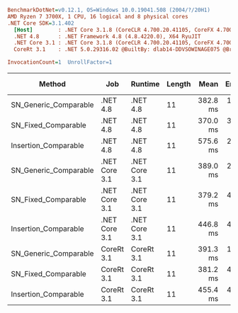 ``` ini

BenchmarkDotNet=v0.12.1, OS=Windows 10.0.19041.508 (2004/?/20H1)
AMD Ryzen 7 3700X, 1 CPU, 16 logical and 8 physical cores
.NET Core SDK=3.1.402
  [Host]        : .NET Core 3.1.8 (CoreCLR 4.700.20.41105, CoreFX 4.700.20.41903), X64 RyuJIT
  .NET 4.8      : .NET Framework 4.8 (4.8.4220.0), X64 RyuJIT
  .NET Core 3.1 : .NET Core 3.1.8 (CoreCLR 4.700.20.41105, CoreFX 4.700.20.41903), X64 RyuJIT
  CoreRt 3.1    : .NET 5.0.29316.02 @BuiltBy: dlab14-DDVSOWINAGE075 @Branch: master @Commit: 40be8b7e2598b2ccb827fd90cd30c0e2d4496941, X64 AOT

InvocationCount=1  UnrollFactor=1  

```
|                Method |           Job |       Runtime | Length |     Mean |   Error |  StdDev | Gen 0 | Gen 1 | Gen 2 | Allocated |
|---------------------- |-------------- |-------------- |------- |---------:|--------:|--------:|------:|------:|------:|----------:|
| SN_Generic_Comparable |      .NET 4.8 |      .NET 4.8 |     11 | 382.8 ms | 1.56 ms | 1.22 ms |     - |     - |     - |         - |
|   SN_Fixed_Comparable |      .NET 4.8 |      .NET 4.8 |     11 | 370.0 ms | 3.55 ms | 3.32 ms |     - |     - |     - |         - |
|  Insertion_Comparable |      .NET 4.8 |      .NET 4.8 |     11 | 575.6 ms | 2.52 ms | 2.10 ms |     - |     - |     - |         - |
| SN_Generic_Comparable | .NET Core 3.1 | .NET Core 3.1 |     11 | 389.0 ms | 2.77 ms | 2.59 ms |     - |     - |     - |    1336 B |
|   SN_Fixed_Comparable | .NET Core 3.1 | .NET Core 3.1 |     11 | 379.2 ms | 4.18 ms | 3.91 ms |     - |     - |     - |         - |
|  Insertion_Comparable | .NET Core 3.1 | .NET Core 3.1 |     11 | 446.8 ms | 4.53 ms | 3.78 ms |     - |     - |     - |    1336 B |
| SN_Generic_Comparable |    CoreRt 3.1 |    CoreRt 3.1 |     11 | 391.3 ms | 1.64 ms | 1.45 ms |     - |     - |     - |         - |
|   SN_Fixed_Comparable |    CoreRt 3.1 |    CoreRt 3.1 |     11 | 381.2 ms | 4.31 ms | 4.03 ms |     - |     - |     - |         - |
|  Insertion_Comparable |    CoreRt 3.1 |    CoreRt 3.1 |     11 | 455.4 ms | 4.84 ms | 4.53 ms |     - |     - |     - |         - |
